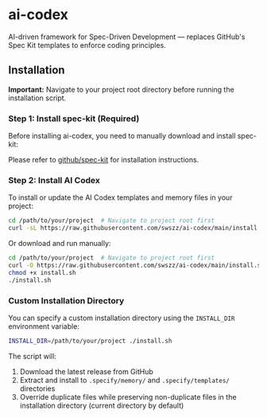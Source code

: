 # ai-codex
AI-driven framework for Spec-Driven Development — replaces GitHub's Spec Kit templates to enforce coding principles.

## Installation

**Important:** Navigate to your project root directory before running the installation script.

### Step 1: Install spec-kit (Required)

Before installing ai-codex, you need to manually download and install spec-kit:

Please refer to [github/spec-kit](https://github.com/github/spec-kit) for installation instructions.

### Step 2: Install AI Codex

To install or update the AI Codex templates and memory files in your project:

```bash
cd /path/to/your/project  # Navigate to project root first
curl -sL https://raw.githubusercontent.com/swszz/ai-codex/main/install.sh | bash
```

Or download and run manually:

```bash
cd /path/to/your/project  # Navigate to project root first
curl -O https://raw.githubusercontent.com/swszz/ai-codex/main/install.sh
chmod +x install.sh
./install.sh
```

### Custom Installation Directory

You can specify a custom installation directory using the `INSTALL_DIR` environment variable:

```bash
INSTALL_DIR=/path/to/your/project ./install.sh
```

The script will:
1. Download the latest release from GitHub
2. Extract and install to `.specify/memory/` and `.specify/templates/` directories
3. Override duplicate files while preserving non-duplicate files in the installation directory (current directory by default)
